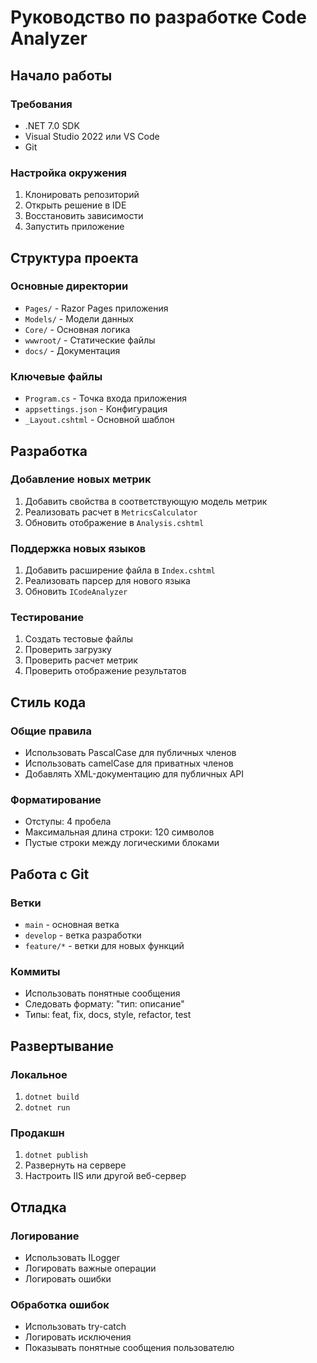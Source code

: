 # Руководство по разработке Code Analyzer

## Начало работы

### Требования
- .NET 7.0 SDK
- Visual Studio 2022 или VS Code
- Git

### Настройка окружения
1. Клонировать репозиторий
2. Открыть решение в IDE
3. Восстановить зависимости
4. Запустить приложение

## Структура проекта

### Основные директории
- `Pages/` - Razor Pages приложения
- `Models/` - Модели данных
- `Core/` - Основная логика
- `wwwroot/` - Статические файлы
- `docs/` - Документация

### Ключевые файлы
- `Program.cs` - Точка входа приложения
- `appsettings.json` - Конфигурация
- `_Layout.cshtml` - Основной шаблон

## Разработка

### Добавление новых метрик
1. Добавить свойства в соответствующую модель метрик
2. Реализовать расчет в `MetricsCalculator`
3. Обновить отображение в `Analysis.cshtml`

### Поддержка новых языков
1. Добавить расширение файла в `Index.cshtml`
2. Реализовать парсер для нового языка
3. Обновить `ICodeAnalyzer`

### Тестирование
1. Создать тестовые файлы
2. Проверить загрузку
3. Проверить расчет метрик
4. Проверить отображение результатов

## Стиль кода

### Общие правила
- Использовать PascalCase для публичных членов
- Использовать camelCase для приватных членов
- Добавлять XML-документацию для публичных API

### Форматирование
- Отступы: 4 пробела
- Максимальная длина строки: 120 символов
- Пустые строки между логическими блоками

## Работа с Git

### Ветки
- `main` - основная ветка
- `develop` - ветка разработки
- `feature/*` - ветки для новых функций

### Коммиты
- Использовать понятные сообщения
- Следовать формату: "тип: описание"
- Типы: feat, fix, docs, style, refactor, test

## Развертывание

### Локальное
1. `dotnet build`
2. `dotnet run`

### Продакшн
1. `dotnet publish`
2. Развернуть на сервере
3. Настроить IIS или другой веб-сервер

## Отладка

### Логирование
- Использовать ILogger
- Логировать важные операции
- Логировать ошибки

### Обработка ошибок
- Использовать try-catch
- Логировать исключения
- Показывать понятные сообщения пользователю 